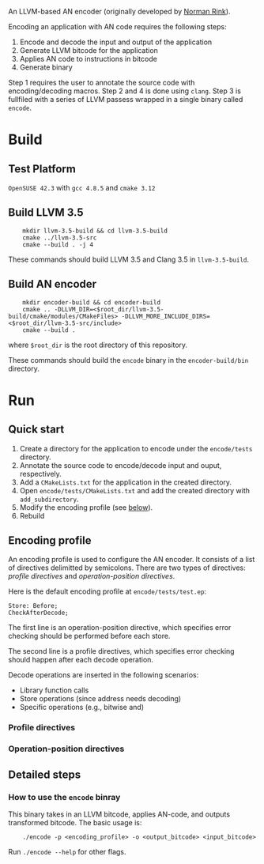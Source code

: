 An LLVM-based AN encoder (originally developed by [Norman Rink](https://github.com/normanrink/an-encoder)).

Encoding an application with AN code requires the following steps:
1. Encode and decode the input and output of the application
2. Generate LLVM bitcode for the application
3. Applies AN code to instructions in bitcode
4. Generate binary 

Step 1 requires the user to annotate the source code with encoding/decoding macros.
Step 2 and 4 is done using `clang`.
Step 3 is fullfiled with a series of LLVM passess wrapped in a single binary called `encode`.


# Build

## Test Platform
`OpenSUSE 42.3` with `gcc 4.8.5` and `cmake 3.12`


## Build LLVM 3.5
```
    mkdir llvm-3.5-build && cd llvm-3.5-build
    cmake ../llvm-3.5-src
    cmake --build . -j 4
```

These commands should build LLVM 3.5 and Clang 3.5 in `llvm-3.5-build`.

## Build AN encoder
```
    mkdir encoder-build && cd encoder-build
    cmake .. -DLLVM_DIR=<$root_dir/llvm-3.5-build/cmake/modules/CMakeFiles> -DLLVM_MORE_INCLUDE_DIRS=<$root_dir/llvm-3.5-src/include>
    cmake --build .
```
where `$root_dir` is the root directory of this repository.
 
These commands should build the `encode` binary in the `encoder-build/bin` directory.


# Run 

## Quick start

1. Create a directory for the application to encode under the `encode/tests` directory.
2. Annotate the source code to encode/decode input and ouput, respectively.
3. Add a `CMakeLists.txt` for the application in the created directory.
4. Open `encode/tests/CMakeLists.txt` and add the created directory with `add_subdirectory`.
5. Modify the encoding profile (see [below](#encoding-profile)).
6. Rebuild

## Encoding profile

An encoding profile is used to configure the AN encoder.
It consists of a list of directives delimitted by semicolons. 
There are two types of directives: *profile directives* and *operation-position directives*.

Here is the default encoding profile at `encode/tests/test.ep`:

```
Store: Before;
CheckAfterDecode;
```
The first line is an operation-position directive,
which specifies error checking should be performed before each store.

The second line is a profile directives,
which specifies error checking should happen after each decode operation.

Decode operations are inserted in the following scenarios:
- Library function calls
- Store operations (since address needs decoding)
- Specific operations (e.g., bitwise and)
 
### Profile directives

### Operation-position directives


## Detailed steps

### How to use the `encode` binray

This binary takes in an LLVM bitcode, applies AN-code, and outputs transformed bitcode.
The basic usage is:

```
    ./encode -p <encoding_profile> -o <output_bitcode> <input_bitcode>
```

Run `./encode --help` for other flags. 


